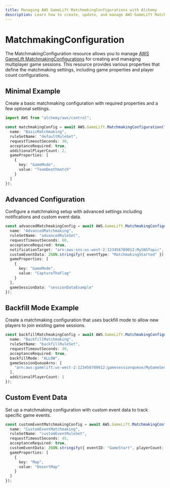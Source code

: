 ```yaml
---
title: Managing AWS GameLift MatchmakingConfigurations with Alchemy
description: Learn how to create, update, and manage AWS GameLift MatchmakingConfigurations using Alchemy Cloud Control.
---
```


# MatchmakingConfiguration

The MatchmakingConfiguration resource allows you to manage [AWS GameLift MatchmakingConfigurations](https://docs.aws.amazon.com/gamelift/latest/userguide/) for creating and managing multiplayer game sessions. This resource provides various properties that define the matchmaking settings, including game properties and player count configurations.

## Minimal Example

Create a basic matchmaking configuration with required properties and a few optional settings.

```ts
import AWS from "alchemy/aws/control";

const matchmakingConfig = await AWS.GameLift.MatchmakingConfiguration("basicMatchmakingConfig", {
  name: "BasicMatchmaking",
  ruleSetName: "defaultRuleSet",
  requestTimeoutSeconds: 30,
  acceptanceRequired: true,
  additionalPlayerCount: 2,
  gameProperties: [
    {
      key: "GameMode",
      value: "TeamDeathmatch"
    }
  ]
});
```

## Advanced Configuration

Configure a matchmaking setup with advanced settings including notifications and custom event data.

```ts
const advancedMatchmakingConfig = await AWS.GameLift.MatchmakingConfiguration("advancedMatchmakingConfig", {
  name: "AdvancedMatchmaking",
  ruleSetName: "advancedRuleSet",
  requestTimeoutSeconds: 60,
  acceptanceRequired: true,
  notificationTarget: "arn:aws:sns:us-west-2:123456789012:MySNSTopic",
  customEventData: JSON.stringify({ eventType: "MatchmakingStarted" }),
  gameProperties: [
    {
      key: "GameMode",
      value: "CaptureTheFlag"
    }
  ],
  gameSessionData: "sessionDataExample"
});
```

## Backfill Mode Example

Create a matchmaking configuration that uses backfill mode to allow new players to join existing game sessions.

```ts
const backfillMatchmakingConfig = await AWS.GameLift.MatchmakingConfiguration("backfillMatchmakingConfig", {
  name: "BackfillMatchmaking",
  ruleSetName: "backfillRuleSet",
  requestTimeoutSeconds: 30,
  acceptanceRequired: true,
  backfillMode: "ALLOW",
  gameSessionQueueArns: [
    "arn:aws:gamelift:us-west-2:123456789012:gamesessionqueue/MyGameSessionQueue"
  ],
  additionalPlayerCount: 1
});
```

## Custom Event Data

Set up a matchmaking configuration with custom event data to track specific game events.

```ts
const customEventMatchmakingConfig = await AWS.GameLift.MatchmakingConfiguration("customEventMatchmakingConfig", {
  name: "CustomEventMatchmaking",
  ruleSetName: "customEventRuleSet",
  requestTimeoutSeconds: 45,
  acceptanceRequired: true,
  customEventData: JSON.stringify({ eventID: "GameStart", playerCount: 10 }),
  gameProperties: [
    {
      key: "Map",
      value: "DesertMap"
    }
  ]
});
```